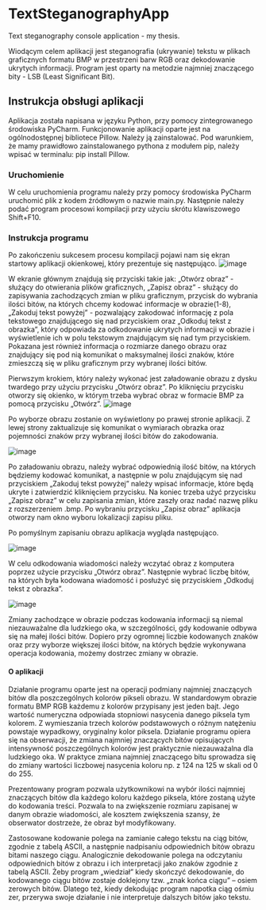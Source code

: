 # TextSteganographyApp
Text steganography console application  - my thesis. 

Wiodącym celem aplikacji jest steganografia (ukrywanie) tekstu w plikach graficznych formatu BMP w przestrzeni barw RGB oraz dekodowanie ukrytych informacji. Program jest oparty  na metodzie najmniej znaczącego bity - LSB (Least Significant Bit).
## Instrukcja obsługi aplikacji
Aplikacja została napisana w języku Python, przy pomocy zintegrowanego środowiska PyCharm. Funkcjonowanie aplikacji oparte jest na ogólnodostępnej bibliotece Pillow. Należy ją zainstalować. Pod warunkiem, że mamy prawidłowo zainstalowanego pythona z modułem pip, należy wpisać w terminalu: pip install Pillow.
### Uruchomienie
W celu uruchomienia programu należy przy pomocy środowiska PyCharm uruchomić plik z kodem źródłowym o nazwie main.py. Następnie należy podać program procesowi kompilacji przy użyciu skrótu klawiszowego Shift+F10.

### Instrukcja programu
Po zakończeniu sukcesem procesu kompilacji pojawi nam się ekran startowy aplikacji okienkowej, który prezentuje się następująco.
![image](https://user-images.githubusercontent.com/32534922/211213913-b066145f-945f-4c65-92dd-b0b2a2cdafb6.png)

W ekranie głównym znajdują się przyciski takie jak: „Otwórz obraz” - służący do otwierania plików graficznych, „Zapisz obraz” - służący do zapisywania zachodzących zmian w pliku graficznym, przycisk do wybrania ilości bitów, na których chcemy kodować informacje w obrazie(1-8), „Zakoduj tekst powyżej” - pozwalający zakodować informację z pola tekstowego znajdującego się nad przyciskiem oraz „Odkoduj tekst z obrazka”, który odpowiada za odkodowanie ukrytych informacji w obrazie i wyświetlenie ich w polu tekstowym znajdującym się nad tym przyciskiem. Pokazana jest również informacja o rozmiarze danego obrazu oraz znajdujący się pod nią komunikat o maksymalnej ilości znaków, które zmieszczą się w pliku graficznym przy wybranej ilości bitów.

Pierwszym krokiem, który należy wykonać jest załadowanie obrazu z dysku twardego przy użyciu przycisku „Otwórz obraz”. Po kliknięciu przycisku otworzy się okienko, w którym trzeba wybrać obraz w formacie BMP za pomocą przycisku „Otwórz”.
![image](https://user-images.githubusercontent.com/32534922/211213952-302dece1-f4fb-4585-9de4-bbee3b1654d1.png)

Po wyborze obrazu zostanie on wyświetlony po prawej stronie aplikacji. Z lewej strony zaktualizuje się komunikat o wymiarach obrazka oraz pojemności znaków przy wybranej ilości bitów do zakodowania.

![image](https://user-images.githubusercontent.com/32534922/211213964-e48bbbf5-e73f-4567-9955-2637df61d267.png)

Po załadowaniu obrazu, należy wybrać odpowiednią ilość bitów, na których będziemy kodować komunikat, a następnie w polu znajdującym się nad przyciskiem „Zakoduj tekst powyżej” należy wpisać informacje, które będą ukryte i zatwierdzić kliknięciem przycisku. Na koniec trzeba użyć przycisku „Zapisz obraz” w celu zapisania zmian, które zaszły oraz nadać nazwę pliku z rozszerzeniem .bmp. 
Po wybraniu przycisku „Zapisz obraz” aplikacja otworzy nam okno wyboru lokalizacji zapisu pliku.

Po pomyślnym zapisaniu obrazu aplikacja wygląda następująco.

![image](https://user-images.githubusercontent.com/32534922/211214044-86029cbc-0162-4968-8da5-3f850bcf809c.png)

W celu odkodowania wiadomości należy wczytać obraz z komputera poprzez użycie przycisku „Otwórz obraz”. Następnie wybrać liczbę bitów, na których była kodowana wiadomość i posłużyć się przyciskiem „Odkoduj tekst z obrazka”.

![image](https://user-images.githubusercontent.com/32534922/211214066-8eb33804-8135-4f9c-8898-1d815744b778.png)

Zmiany zachodzące w obrazie podczas kodowania informacji są niemal niezauważalne dla ludzkiego oka, w szczególności, gdy kodowanie odbywa się na małej ilości bitów. Dopiero przy ogromnej liczbie kodowanych znaków oraz przy wyborze większej ilości bitów, na których będzie wykonywana operacja kodowania, możemy dostrzec zmiany w obrazie.

#### O aplikacji
Działanie programu oparte jest na operacji podmiany najmniej znaczących bitów dla poszczególnych kolorów pikseli obrazu. W standardowym obrazie formatu BMP RGB każdemu z kolorów przypisany jest jeden bajt. Jego wartość numeryczna odpowiada stopniowi nasycenia danego piksela tym kolorem. Z wymieszania trzech kolorów podstawowych o różnym natężeniu powstaje wypadkowy, oryginalny kolor piksela. Działanie programu opiera się na obserwacji, że zmiana najmniej znaczących bitów opisujących intensywność poszczególnych kolorów jest praktycznie niezauważalna dla ludzkiego oka. W praktyce zmiana najmniej znaczącego bitu sprowadza się do zmiany wartości liczbowej nasycenia koloru np. z 124 na 125 w skali od 0 do 255.

Prezentowany program pozwala użytkownikowi na wybór ilości najmniej znaczących bitów dla każdego koloru każdego piksela, które zostaną użyte do kodowania treści. Pozwala to na zwiększenie rozmiaru zapisanej w danym obrazie wiadomości, ale kosztem zwiększenia szansy, że obserwator dostrzeże, że obraz był modyfikowany.

Zastosowane kodowanie polega na zamianie całego tekstu na ciąg bitów, zgodnie z tabelą ASCII, a następnie nadpisaniu odpowiednich bitów obrazu bitami naszego ciągu. Analogicznie dekodowanie polega na odczytaniu odpowiednich bitów z obrazu i ich interpretacji jako znaków zgodnie z tabelą ASCII. Żeby program „wiedział” kiedy skończyć dekodowanie, do kodowanego ciągu bitów zostaje doklejony tzw. „znak końca ciągu” – osiem zerowych bitów. Dlatego też, kiedy dekodując program napotka ciąg ośmiu zer, przerywa swoje działanie i nie interpretuje dalszych bitów jako tekstu.
